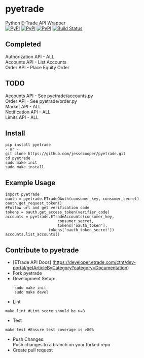 # pyetrade

Python E-Trade API Wrapper   
[![PyPI](https://img.shields.io/pypi/v/pyetrade.svg)](https://pypi.python.org/pypi/pyetrade)
[![PyPI](https://img.shields.io/pypi/l/pyetrade.svg)]()
[![PyPI](https://img.shields.io/pypi/pyversions/pyetrade.svg)](https://pypi.python.org/pypi/pyetrade)
[![Build Status](https://travis-ci.org/jessecooper/pyetrade.svg?branch=master)](https://travis-ci.org/jessecooper/pyetrade)
## Completed
Authorization API - ALL  
Accounts API - List Accounts  
Order API - Place Equity Order  

## TODO
Accounts API - See pyetrade/accounts.py  
Order API - See pyetrade/order.py  
Market API - ALL  
Notification API - ALL  
Limits API - ALL  

## Install
```
pip install pyetrade
- or -
git clone https://github.com/jessecooper/pyetrade.git
cd pyetrade
sudo make init
sudo make install
```
## Example Usage
```
import pyetrade
oauth = pyetrade.ETradeOAuth(consumer_key, consumer_secret)
oauth.get_request_token()
#Follow url and get verification code
tokens = oauth.get_access_token(verifier_code)
accounts = pyetrade.ETradeAccounts(consumer_key,
			           consumer_secret, 
			           tokens['oauth_token'],
				   tokens['oauth_token_secret'])
accounts.list_accounts()
```
## Contribute to pyetrade
* [ETrade API Docs] (https://developer.etrade.com/ctnt/dev-portal/getArticleByCategory?category=Documentation)
* Fork pyetrade
* Development Setup:  
```
    sudo make init  
    sudo make devel
```
* Lint  
```
make lint #Lint score should be >=8
```
* Test  
```
make test #Ensure test coverage is >80%
```
* Push Changes:  
Push changes to a branch on your forked repo
* Create pull request
